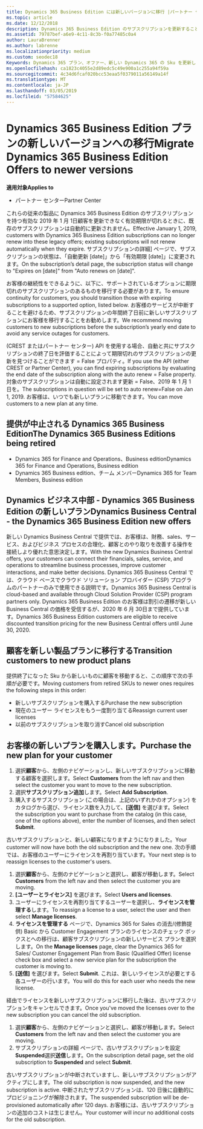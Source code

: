```yaml
---
title: Dynamics 365 Business Edition には新しいバージョンに移行 |パートナー センター
ms.topic: article
ms.date: 12/12/2018
description: Dynamics 365 Business Edition のサブスクリプションを更新することが不要になったことができます。
ms.assetid: 79787bef-a6e9-4c11-8c3b-f0a77485c0a4
author: LauraBrenner
ms.author: labrenne
ms.localizationpriority: medium
ms.custom: seodec18
Keywords: Dynamics 365 プラン、オファー、新しい Dynamics 365 の Sku を更新します。
ms.openlocfilehash: ca1823c4055e2d89edc5c49e900a1c255a94f59a
ms.sourcegitcommit: 4c34d6fcaf020bcc53eaa5f0379011a56149a14f
ms.translationtype: MT
ms.contentlocale: ja-JP
ms.lasthandoff: 03/05/2019
ms.locfileid: "57584625"
---
```

# <a name="migrate-dynamics-365-business-edition-offers-to-newer-versions"></a><span data-ttu-id="f4009-104">Dynamics 365 Business Edition プランの新しいバージョンへの移行</span><span class="sxs-lookup"><span data-stu-id="f4009-104">Migrate Dynamics 365 Business Edition Offers to newer versions</span></span> 

<span data-ttu-id="f4009-105">**適用対象**</span><span class="sxs-lookup"><span data-stu-id="f4009-105">**Applies to**</span></span>

- <span data-ttu-id="f4009-106">パートナー センター</span><span class="sxs-lookup"><span data-stu-id="f4009-106">Partner Center</span></span>

<span data-ttu-id="f4009-107">これらの従来の製品に Dynamics 365 Business Edition のサブスクリプションを持つ有効な 2019 年 1 月 1日顧客を更新できなく有効期限が切れるときに、既存のサブスクリプションは自動的に更新されません。</span><span class="sxs-lookup"><span data-stu-id="f4009-107">Effective January 1, 2019, customers with Dynamics 365 Business Edition subscriptions can no longer renew into these legacy offers; existing subscriptions will not renew automatically when they expire.</span></span> <span data-ttu-id="f4009-108">サブスクリプションの詳細] ページで、サブスクリプションの状態は、「自動更新 [date]」から「有効期限 [date]」に変更されます。</span><span class="sxs-lookup"><span data-stu-id="f4009-108">On the subscription’s detail page, the subscription status will change to "Expires on [date]" from "Auto renews on [date]".</span></span>

<span data-ttu-id="f4009-109">お客様の継続性をできるように、以下に、サポートされているオプションに期限切れのサブスクリプションのあるものを移行する必要があります。</span><span class="sxs-lookup"><span data-stu-id="f4009-109">To ensure continuity for customers, you should transition those with expiring subscriptions to a supported option, listed below.</span></span> <span data-ttu-id="f4009-110">お客様のサービスが中断することを避けるため、サブスクリプションの年間終了日前に新しいサブスクリプションにお客様を移行することをお勧めします。</span><span class="sxs-lookup"><span data-stu-id="f4009-110">We recommend moving customers to new subscriptions before the subscription’s yearly end date to avoid any service outages for customers.</span></span>

<span data-ttu-id="f4009-111">(CREST またはパートナー センター) API を使用する場合、自動と共にサブスクリプションの終了日を評価することによって期限切れのサブスクリプションの更新を見つけることができます = False プロパティ。</span><span class="sxs-lookup"><span data-stu-id="f4009-111">If you use the API (either CREST or Partner Center), you can find expiring subscriptions by evaluating the end date of the subscription along with the auto renew = False property.</span></span> <span data-ttu-id="f4009-112">対象のサブスクリプションは自動に設定されます更新 = False、2019 年 1 月 1 日を。</span><span class="sxs-lookup"><span data-stu-id="f4009-112">The subscriptions in question will be set to auto renew=False on Jan 1, 2019.</span></span> <span data-ttu-id="f4009-113">お客様は、いつでも新しいプランに移動できます。</span><span class="sxs-lookup"><span data-stu-id="f4009-113">You can move customers to a new plan at any time.</span></span> 

## <a name="the-dynamics-365-business-editions-being-retired"></a><span data-ttu-id="f4009-114">提供が中止される Dynamics 365 Business Edition</span><span class="sxs-lookup"><span data-stu-id="f4009-114">The Dynamics 365 Business Editions being retired</span></span>

- <span data-ttu-id="f4009-115">Dynamics 365 for Finance and Operations、Business edition</span><span class="sxs-lookup"><span data-stu-id="f4009-115">Dynamics 365 for Finance and Operations, Business edition</span></span>
- <span data-ttu-id="f4009-116">Dynamics 365 Business edition、チーム メンバー</span><span class="sxs-lookup"><span data-stu-id="f4009-116">Dynamics 365 for Team Members, Business edition</span></span>

## <a name="dynamics-business-central---the-dynamics-365-business-edition-new-offers"></a><span data-ttu-id="f4009-117">Dynamics ビジネス中部 - Dynamics 365 Business Edition の新しいプラン</span><span class="sxs-lookup"><span data-stu-id="f4009-117">Dynamics Business Central - the Dynamics 365 Business Edition new offers</span></span>

<span data-ttu-id="f4009-118">新しい Dynamics Business Central で提供では、お客様は、財務、sales、サービス、およびビジネス プロセスの合理化、顧客とのやり取りを改善する操作を接続しより優れた意思決定します。</span><span class="sxs-lookup"><span data-stu-id="f4009-118">With the new Dynamics Business Central offers, your customers can connect their financials, sales, service, and operations to streamline business processes, improve customer interactions, and make better decisions.</span></span> <span data-ttu-id="f4009-119">Dynamics 365 Business Central では、クラウド ベースでクラウド ソリューション プロバイダー (CSP) プログラムのパートナーのみで使用できる説明です。</span><span class="sxs-lookup"><span data-stu-id="f4009-119">Dynamics 365 Business Central is cloud-based and available through Cloud Solution Provider (CSP) program partners only.</span></span>
<span data-ttu-id="f4009-120">Dynamics 365 Business Edition のお客様は割引の遷移が新しい Business Central の価格を受信するが、2020 年 6 月 30日まで提供しています。</span><span class="sxs-lookup"><span data-stu-id="f4009-120">Dynamics 365 Business Edition customers are eligible to receive discounted transition pricing for the new Business Central offers until June 30, 2020.</span></span>

## <a name="transition-customers-to-new-product-plans"></a><span data-ttu-id="f4009-121">顧客を新しい製品プランに移行する</span><span class="sxs-lookup"><span data-stu-id="f4009-121">Transition customers to new product plans</span></span>

 <span data-ttu-id="f4009-122">提供終了になった Sku から新しいものに顧客を移動すると、この順序で次の手順が必要です。</span><span class="sxs-lookup"><span data-stu-id="f4009-122">Moving customers from retired SKUs to newer ones requires the following steps in this order:</span></span>

- <span data-ttu-id="f4009-123">新しいサブスクリプションを購入する</span><span class="sxs-lookup"><span data-stu-id="f4009-123">Purchase the new subscription</span></span>
- <span data-ttu-id="f4009-124">現在のユーザー ライセンスをもう一度割り当てる</span><span class="sxs-lookup"><span data-stu-id="f4009-124">Reassign current user licenses</span></span>
- <span data-ttu-id="f4009-125">以前のサブスクリプションを取り消す</span><span class="sxs-lookup"><span data-stu-id="f4009-125">Cancel old subscription</span></span>

## <a name="purchase-the-new-plan-for-your-customer"></a><span data-ttu-id="f4009-126">お客様の新しいプランを購入します。</span><span class="sxs-lookup"><span data-stu-id="f4009-126">Purchase the new plan for your customer</span></span>

1. <span data-ttu-id="f4009-127">選択**顧客**から、左側のナビゲーションし、新しいサブスクリプションに移動する顧客を選択します。</span><span class="sxs-lookup"><span data-stu-id="f4009-127">Select **Customers** from the left nav and then select the customer you want to move to the new subscription.</span></span>
2. <span data-ttu-id="f4009-128">選択**サブスクリプション追加**します。</span><span class="sxs-lookup"><span data-stu-id="f4009-128">Select **Add Subscription**.</span></span>
3. <span data-ttu-id="f4009-129">購入するサブスクリプション (この場合は、上記のいずれかのオプション) をカタログから選び、ライセンス数を入力して、**[送信]** を選びます。</span><span class="sxs-lookup"><span data-stu-id="f4009-129">Select the subscription you want to purchase from the catalog (in this case, one of the options above), enter the number of licenses, and then select **Submit**.</span></span> 

<span data-ttu-id="f4009-130">古いサブスクリプションと、新しい顧客になりますようになりました。</span><span class="sxs-lookup"><span data-stu-id="f4009-130">Your customer will now have both the old subscription and the new one.</span></span> <span data-ttu-id="f4009-131">次の手順では、お客様のユーザーにライセンスを再割り当ています。</span><span class="sxs-lookup"><span data-stu-id="f4009-131">Your next step is to reassign licenses to the customer's users.</span></span>

1. <span data-ttu-id="f4009-132">選択**顧客**から、左側のナビゲーションと選択し、顧客が移動します。</span><span class="sxs-lookup"><span data-stu-id="f4009-132">Select **Customers** from the left nav and then select the customer you are moving.</span></span>
2. <span data-ttu-id="f4009-133">**[ユーザーとライセンス]** を選びます。</span><span class="sxs-lookup"><span data-stu-id="f4009-133">Select **Users and licenses**.</span></span>
3. <span data-ttu-id="f4009-134">ユーザーにライセンスを再割り当てするユーザーを選択し、**ライセンスを管理する**します。</span><span class="sxs-lookup"><span data-stu-id="f4009-134">To reassign a license to a user, select the user and then select **Manage licenses**.</span></span> 
4. <span data-ttu-id="f4009-135">**ライセンスを管理する** ページで、Dynamics 365 for Sales の消去/(修飾提供) Basic から Customer Engagement プランのライセンスのチェック ボックスとへの移行は、顧客サブスクリプションの新しいサービス プランを選択します。</span><span class="sxs-lookup"><span data-stu-id="f4009-135">On the **Manage licenses** page, clear the Dynamics 365 for Sales/ Customer Engagement Plan from Basic (Qualified Offer) license check box and select a new service plan for the subscription the customer is moving to.</span></span> 
5. <span data-ttu-id="f4009-136">**[送信]** を選びます。</span><span class="sxs-lookup"><span data-stu-id="f4009-136">Select **Submit**.</span></span> <span data-ttu-id="f4009-137">これは、新しいライセンスが必要とする各ユーザーの行います。</span><span class="sxs-lookup"><span data-stu-id="f4009-137">You will do this for each user who needs the new license.</span></span> 

<span data-ttu-id="f4009-138">経由でライセンスを新しいサブスクリプションに移行した後は、古いサブスクリプションをキャンセルできます。</span><span class="sxs-lookup"><span data-stu-id="f4009-138">Once you've moved the licenses over to the new subscription you can cancel the old subscription.</span></span> 

1. <span data-ttu-id="f4009-139">選択**顧客**から、左側のナビゲーションと選択し、顧客が移動します。</span><span class="sxs-lookup"><span data-stu-id="f4009-139">Select **Customers** from the left nav and then select the customer you are moving.</span></span>
2. <span data-ttu-id="f4009-140">サブスクリプションの詳細 ページで、古いサブスクリプションを設定**Suspended**選択**送信**します。</span><span class="sxs-lookup"><span data-stu-id="f4009-140">On the subscription detail page, set the old subscription to **Suspended** and select **Submit**.</span></span>

<span data-ttu-id="f4009-141">古いサブスクリプションが中断されていますし、新しいサブスクリプションがアクティブにします。</span><span class="sxs-lookup"><span data-stu-id="f4009-141">The old subscription is now suspended, and the new subscription is active.</span></span> <span data-ttu-id="f4009-142">中断されたサブスクリプションは、120 日後に自動的にプロビジョニングが解除されます。</span><span class="sxs-lookup"><span data-stu-id="f4009-142">The suspended subscription will be de-provisioned automatically after 120 days.</span></span> <span data-ttu-id="f4009-143">お客様には、古いサブスクリプションの追加のコストは生じません。</span><span class="sxs-lookup"><span data-stu-id="f4009-143">Your customer will incur no additional costs for the old subscription.</span></span>